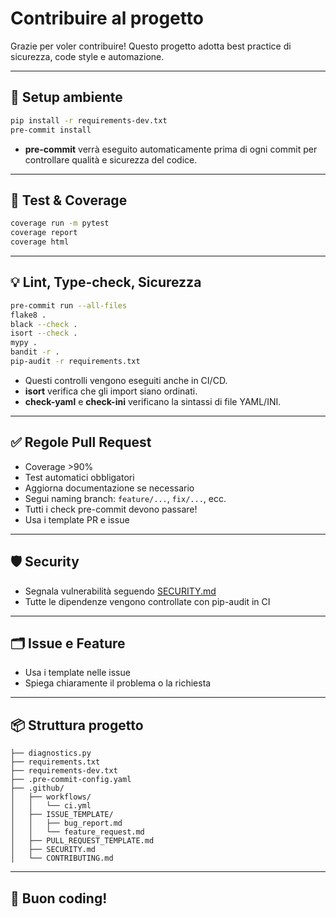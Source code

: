 # Contribuire al progetto

Grazie per voler contribuire!
Questo progetto adotta best practice di sicurezza, code style e automazione.

---

## 🚀 Setup ambiente

```bash
pip install -r requirements-dev.txt
pre-commit install
```
- **pre-commit** verrà eseguito automaticamente prima di ogni commit per controllare qualità e sicurezza del codice.

---

## 🧪 Test & Coverage

```bash
coverage run -m pytest
coverage report
coverage html
```

---

## 💡 Lint, Type-check, Sicurezza

```bash
pre-commit run --all-files
flake8 .
black --check .
isort --check .
mypy .
bandit -r .
pip-audit -r requirements.txt
```
- Questi controlli vengono eseguiti anche in CI/CD.
- **isort** verifica che gli import siano ordinati.
- **check-yaml** e **check-ini** verificano la sintassi di file YAML/INI.

---

## ✅ Regole Pull Request

- Coverage >90%
- Test automatici obbligatori
- Aggiorna documentazione se necessario
- Segui naming branch: `feature/...`, `fix/...`, ecc.
- Tutti i check pre-commit devono passare!
- Usa i template PR e issue

---

## 🛡️ Security

- Segnala vulnerabilità seguendo [SECURITY.md](SECURITY.md)
- Tutte le dipendenze vengono controllate con pip-audit in CI

---

## 🗂️ Issue e Feature

- Usa i template nelle issue
- Spiega chiaramente il problema o la richiesta

---

## 📦 Struttura progetto

```text
├── diagnostics.py
├── requirements.txt
├── requirements-dev.txt
├── .pre-commit-config.yaml
├── .github/
│   ├── workflows/
│   │   └── ci.yml
│   ├── ISSUE_TEMPLATE/
│   │   ├── bug_report.md
│   │   └── feature_request.md
│   ├── PULL_REQUEST_TEMPLATE.md
│   ├── SECURITY.md
│   └── CONTRIBUTING.md
```

---

## 🎯 Buon coding!
